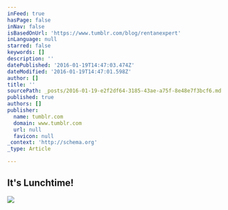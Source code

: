 ```yaml
---
inFeed: true
hasPage: false
inNav: false
isBasedOnUrl: 'https://www.tumblr.com/blog/rentanexpert'
inLanguage: null
starred: false
keywords: []
description: ''
datePublished: '2016-01-19T14:47:03.474Z'
dateModified: '2016-01-19T14:47:01.598Z'
author: []
title: ''
sourcePath: _posts/2016-01-19-e2f2df64-3185-43ae-a75f-8e48e7f3bcf6.md
published: true
authors: []
publisher:
  name: tumblr.com
  domain: www.tumblr.com
  url: null
  favicon: null
_context: 'http://schema.org'
_type: Article

---
```

## **It's Lunchtime!**
![](https://45.media.tumblr.com/d2ce142549cef1c68be520bfeeabb776/tumblr_ne3z75qUiJ1tlgurlo1_250.gif)
